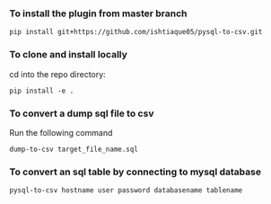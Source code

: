 ### To install the plugin from master branch

`pip install git+https://github.com/ishtiaque05/pysql-to-csv.git` 

### To clone and install locally
cd into the repo directory:

`pip install -e .`

### To convert a dump sql file to csv

Run the following command 

`dump-to-csv target_file_name.sql`

### To convert an sql table by connecting to mysql database

`pysql-to-csv hostname user password databasename tablename`
